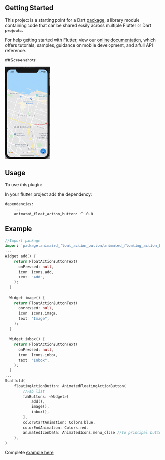 ## Getting Started

This project is a starting point for a Dart
[package](https://flutter.io/developing-packages/),
a library module containing code that can be shared easily across
multiple Flutter or Dart projects.

For help getting started with Flutter, view our 
[online documentation](https://flutter.io/docs), which offers tutorials, 
samples, guidance on mobile development, and a full API reference.

##Screenshots

<img src="screen.gif" height="300em" />

## Usage

To use this plugin:

In your flutter project add the dependency:

```yalm
dependencies:
    ...
    animated_float_action_button: ^1.0.0
```

## Example

```dart
//Import package
import 'package:animated_float_action_button/animated_floating_action_button.dart';
...
Widget add() {
    return FloatActionButtonText(
      onPressed: null,
      icon: Icons.add,
      text: "Add",
    );
  }

  Widget image() {
    return FloatActionButtonText(
      onPressed: null,
      icon: Icons.image,
      text: "Image",
    );
  }

  Widget inbox() {
    return FloatActionButtonText(
      onPressed: null,
      icon: Icons.inbox,
      text: "Inbox",
    );
  }
...
Scaffold(
    floatingActionButton: AnimatedFloatingActionButton(
        //Fab list
        fabButtons: <Widget>[
            add(), 
            image(),
            inbox(),
        ],
        colorStartAnimation: Colors.blue,
        colorEndAnimation: Colors.red,
        animatedIconData: AnimatedIcons.menu_close //To principal button
    ),
)
```
Complete [example here](https://github.com/macielcr7/animated_float_action_button/tree/master/example)